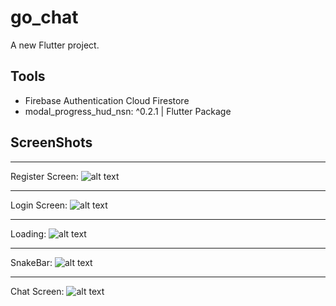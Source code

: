# go_chat

A new Flutter project.


## Tools

- Firebase 
Authentication
Cloud Firestore
- modal_progress_hud_nsn: ^0.2.1  | Flutter Package 
  


## ScreenShots
***
Register Screen:
![alt text](https://github.com/HasanxElwan/goChat/blob/main/screenshots/Screenshot_1658351489.png "")
***
Login Screen:
![alt text](https://github.com/HasanxElwan/goChat/blob/main/screenshots/Screenshot_1658351362.png "")
***
Loading:
![alt text](https://github.com/HasanxElwan/goChat/blob/main/screenshots/Screenshot_1658351545.png "")
***
SnakeBar:
![alt text](https://github.com/HasanxElwan/goChat/blob/main/screenshots/Screenshot_1658351889.png "")
***
Chat Screen:
![alt text](https://github.com/HasanxElwan/goChat/blob/main/screenshots/Screenshot_1658352737.png "")
